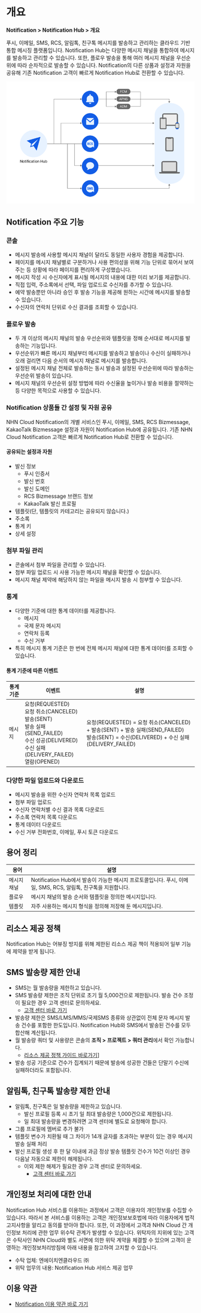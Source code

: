 <style>
.gnb_inner {
    position: fixed !important;
}
.page__rnb .lst_rnb_item .rnb_item:first-of-type a {
    display: inline !important;
}
</style>
<h1>개요</h1>

**Notification > Notification Hub > 개요**

푸시, 이메일, SMS, RCS, 알림톡, 친구톡 메시지를 발송하고 관리하는 클라우드 기반 통합 메시징 플랫폼입니다. Notification Hub는 다양한 메시지 채널을 통합하여 메시지를 발송하고 관리할 수 있습니다. 또한, 플로우 발송을 통해 여러 메시지 채널을 우선순위에 따라 순차적으로 발송할 수 있습니다. Notification의 다른 상품과 설정과 자원을 공유해 기존 Notification 고객이 빠르게 Notification Hub로 전환할 수 있습니다.

![전체 구조](../img/overview_800.png)

<h2>Notification 주요 기능</h2>

### 콘솔

* 메시지 발송에 사용할 메시지 채널이 달라도 동일한 사용자 경험을 제공합니다.
* 페이지를 메시지 채널별로 구분하거나 사용 편의성을 위해 기능 단위로 묶어서 보여주는 등 상황에 따라 페이지를 편리하게 구성했습니다.
* 메시지 작성 시 수신자에게 표시될 메시지의 내용에 대한 미리 보기를 제공합니다.
* 직접 입력, 주소록에서 선택, 파일 업로드로 수신자를 추가할 수 있습니다.
* 예약 발송뿐만 아니라 승인 후 발송 기능을 제공해 원하는 시간에 메시지를 발송할 수 있습니다.
* 수신자의 연락처 단위로 수신 결과를 조회할 수 있습니다.

### 플로우 발송

* 두 개 이상의 메시지 채널의 발송 우선순위와 템플릿을 정해 순서대로 메시지를 발송하는 기능입니다.
* 우선순위가 빠른 메시지 채널부터 메시지를 발송하고 발송이나 수신이 실패하거나 오래 걸리면 다음 순서의 메시지 채널로 메시지를 발송합니다.
* 설정된 메시지 채널 전체로 발송하는 동시 발송과 설정된 우선순위에 따라 발송하는 우선순위 발송이 있습니다.
* 메시지 채널의 우선순위 설정 방법에 따라 수신율을 높이거나 발송 비용을 절약하는 등 다양한 목적으로 사용할 수 있습니다.

### Notification 상품들 간 설정 및 자원 공유
NHN Cloud Notification의 개별 서비스인 푸시, 이메일, SMS, RCS Bizmessage, KakaoTalk Bizmessage 설정과 자원이 Notification Hub에 공유됩니다. 기존 NHN Cloud Notification 고객은 빠르게 Notification Hub로 전환할 수 있습니다.

#### 공유되는 설정과 자원
* 발신 정보
    * 푸시 인증서
    * 발신 번호
    * 발신 도메인
    * RCS Bizmessage 브랜드 정보
    * KakaoTalk 발신 프로필
* 템플릿(단, 템플릿의 카테고리는 공유되지 않습니다.)
* 주소록
* 통계 키
* 상세 설정

### 첨부 파일 관리
* 콘솔에서 첨부 파일을 관리할 수 있습니다.
* 첨부 파일 업로드 시 사용 가능한 메시지 채널을 확인할 수 있습니다.
* 메시지 채널 제약에 해당하지 않는 파일을 메시지 발송 시 첨부할 수 있습니다.

### 통계
* 다양한 기준에 대한 통계 데이터를 제공합니다.
    * 메시지 
    * 국제 문자 메시지
    * 연락처 등록
    * 수신 거부
* 특히 메시지 통계 기준은 한 번에 전체 메시지 채널에 대한 통계 데이터를 조회할 수 있습니다.

#### 통계 기준에 따른 이벤트

| 통계 기준 | 이벤트                                                                                                                                | 설명 |
| - |------------------------------------------------------------------------------------------------------------------------------------| - |
| 메시지 | 요청(REQUESTED)<br>요청 취소(CANCELED)<br>발송(SENT)<br>발송 실패(SEND_FAILED)<br>수신 성공(DELIVERED)<br>수신 실패(DELIVERY_FAILED)<br>열람(OPENED) | 요청(REQUESTED) = 요청 취소(CANCELED) + 발송(SENT) + 발송 실패(SEND_FAILED)<br>발송(SENT) = 수신(DELIVERED) + 수신 실패(DELIVERY_FAILED) 

### 다양한 파일 업로드와 다운로드
* 메시지 발송을 위한 수신자 연락처 목록 업로드
* 첨부 파일 업로드
* 수신자 연락처별 수신 결과 목록 다운로드
* 주소록 연락처 목록 다운로드
* 통계 데이터 다운로드
* 수신 거부 전화번호, 이메일, 푸시 토큰 다운로드

## 용어 정리

| 용어 | 설명                                                                          |
| - |-----------------------------------------------------------------------------|
| 메시지 채널 | Notification Hub에서 발송이 가능한 메시지 프로토콜입니다. 푸시, 이메일, SMS, RCS, 알림톡, 친구톡을 지원합니다. |
| 플로우 | 메시지 채널의 발송 순서와 템플릿을 정의한 메시지입니다.                                             |
| 템플릿 | 자주 사용하는 메시지 형식을 정의해 저장해 둔 메시지입니다.                                           |

## 리소스 제공 정책


Notification Hub는 어뷰징 방지를 위해 제한된 리소스 제공 책이 적용되어 일부 기능에 제약을 받게 됩니다.

## SMS 발송량 제한 안내

* SMS는 월 발송량을 제한하고 있습니다.
* SMS 발송량 제한은 조직 단위로 초기 월 5,000건으로 제한됩니다. 발송 건수 조정이 필요한 경우 고객 센터로 문의하세요.
  * [고객 센터 바로 가기](https://www.nhncloud.com/kr/support/inquiry)
* 발송량 제한은 SMS/LMS/MMS/국제SMS 종류와 상관없이 전체 문자 메시지 발송 건수를 포함한 한도입니다. Notification Hub와 SMS에서 발송된 건수를 모두 합산해 계산됩니다.
* 월 발송량 쿼터 및 사용량은 콘솔의 **조직 > 프로젝트 > 쿼터 관리**에서 확인 가능합니다. 
  * [리소스 제공 정책 가이드 바로가기](https://docs.nhncloud.com/ko/nhncloud/ko/resource-policy/#sms)]
* 발송 성공 기준으로 건수가 집계되기 때문에 발송에 성공한 건들은 단말기 수신에 실패하더라도 포함됩니다.

## 알림톡, 친구톡 발송량 제한 안내

* 알림톡, 친구톡은 일 발송량을 제한하고 있습니다.
  * 발신 프로필 등록 시 초기 일 최대 발송량은 1,000건으로 제한됩니다.
  * 일 최대 발송량을 변경하려면 고객 센터에 별도로 요청해야 합니다.
* 그룹 프로필에 멤버로 추가 불가
* 템플릿 변수가 치환될 때 그 차이가 14개 글자를 초과하는 부분이 있는 경우 메시지 발송 실패 처리
* 발신 프로필 생성 후 한 달 이내에 과금 정상 발송 템플릿 건수가 10건 이상인 경우 다음날 자동으로 제한이 해제됩니다.
  * 이외 제한 해제가 필요한 경우 고객 센터로 문의하세요.
    * [고객 센터 바로 가기](https://www.nhncloud.com/kr/support/inquiry)

## 개인정보 처리에 대한 안내

Notification Hub 서비스를 이용하는 과정에서 고객은 이용자의 개인정보를 수집할 수 있습니다. 따라서 본 서비스를 이용하는 고객은 개인정보보호법에 따라 이용자에게 법적 고지사항을 알리고 동의를 받아야 합니다.
또한, 이 과정에서 고객과 NHN Cloud 간 개인정보 처리에 관한 업무 위수탁 관계가 발생할 수 있습니다. 위탁자의 지위에 있는 고객은 수탁사인 NHN Cloud와 별도 서면에 의한 위탁 계약을 체결할 수 있으며 고객이 운영하는 개인정보처리방침에 아래 내용을 참고하여 고지할 수 있습니다.

* 수탁 업체: 엔에이치엔클라우드 ㈜
* 위탁 업무의 내용: Notification Hub 서비스 제공 업무

## 이용 약관

* [Notification 이용 약관 바로 가기](https://kr1-0lodw5frr5-real.api.nhncloudservice.com/popup/terms)
